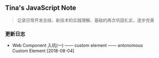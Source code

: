 ## Tina's JavaScript Note
> 记录日常开发总结、新技术的实践理解、基础的再次巩固扎实，逐步完善

### 更新日志
+ Web Component 入坑(一) —— custom element —— antonomous Custom Element [2018-08-04] 
    